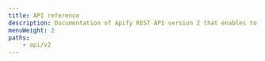 ```yaml
---
title: API reference
description: Documentation of Apify REST API version 2 that enables to manage, build and run actors, and manage associated resources like storage.
menuWeight: 2
paths:
    - api/v2
---
```


